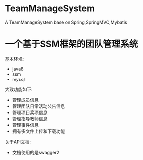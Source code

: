 # TeamManageSystem
A TeamManageSystem base on Spring,SpringMVC,Mybatis
# 一个基于SSM框架的团队管理系统

基本环境:
- java8
- ssm
- mysql

大致功能如下:
- 管理成员信息
- 管理团队日常活动公告信息
- 管理项目奖项信息
- 管理指导教师信息
- 管理事件信息
- 拥有多文件上传和下载功能

关于API文档:
- 文档使用的是swagger2
